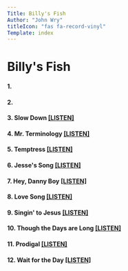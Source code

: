 ```yaml
---
Title: Billy's Fish
Author: "John Wry"
titleIcon: "fas fa-record-vinyl"
Template: index
---
```


# Billy's Fish
#### 1. 

#### 2. 

#### 3. Slow Down [[LISTEN]](https://cloud.cc3d.org/index.php/s/rKAenRfyrwDT3S7)

#### 4. Mr. Terminology [[LISTEN]](https://cloud.cc3d.org/index.php/s/HkMM5L6JHzDqsP4)

#### 5. Temptress [[LISTEN]](https://cloud.cc3d.org/index.php/s/JPafxaNL3wEe54i)

#### 6. Jesse's Song [[LISTEN]](https://cloud.cc3d.org/index.php/s/Darxc49Sg3AsEAE)

#### 7.  Hey, Danny Boy [[LISTEN]](https://cloud.cc3d.org/remote.php/dav/files/johnwry/bjwry/assets/mp3/Music/billys-fish/Good%20News%20Tour/hey-danny-boy.mp3)

#### 8.  Love Song [[LISTEN]](https://cloud.cc3d.org/index.php/s/njRCBJejJMLfFan)

#### 9. Singin' to Jesus [[LISTEN]](https://cloud.cc3d.org/index.php/s/xc67dzrxyYLL5ws)

#### 10. Though the Days are Long [[LISTEN]](https://cloud.cc3d.org/index.php/s/x85Q8JFDxm6YBjG)

#### 11.  Prodigal [[LISTEN]](https://cloud.cc3d.org/index.php/s/okbaMFscKsJB7mL)

#### 12. Wait for the Day [[LISTEN]](https://cloud.cc3d.org/index.php/s/AC4nFjGsYS56xZR)